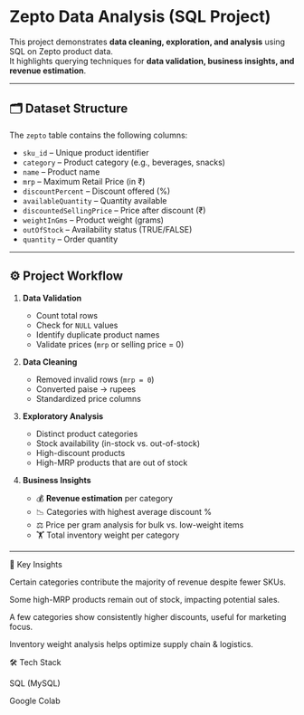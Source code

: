 # Zepto Data Analysis (SQL Project)

This project demonstrates **data cleaning, exploration, and analysis** using SQL on Zepto product data.  
It highlights querying techniques for **data validation, business insights, and revenue estimation**.

---

## 🗂 Dataset Structure
The `zepto` table contains the following columns:
- `sku_id` – Unique product identifier  
- `category` – Product category (e.g., beverages, snacks)  
- `name` – Product name  
- `mrp` – Maximum Retail Price (in ₹)  
- `discountPercent` – Discount offered (%)  
- `availableQuantity` – Quantity available  
- `discountedSellingPrice` – Price after discount (₹)  
- `weightInGms` – Product weight (grams)  
- `outOfStock` – Availability status (TRUE/FALSE)  
- `quantity` – Order quantity  

---

## ⚙️ Project Workflow
1. **Data Validation**
   - Count total rows  
   - Check for `NULL` values  
   - Identify duplicate product names  
   - Validate prices (`mrp` or selling price = 0)  

2. **Data Cleaning**
   - Removed invalid rows (`mrp = 0`)  
   - Converted paise → rupees  
   - Standardized price columns  

3. **Exploratory Analysis**
   - Distinct product categories  
   - Stock availability (in-stock vs. out-of-stock)  
   - High-discount products  
   - High-MRP products that are out of stock  

4. **Business Insights**
   - 💰 **Revenue estimation** per category  
   - 📉 Categories with highest average discount %  
   - ⚖️ Price per gram analysis for bulk vs. low-weight items  
   - 🏋️ Total inventory weight per category  

---
🚀 Key Insights

Certain categories contribute the majority of revenue despite fewer SKUs.

Some high-MRP products remain out of stock, impacting potential sales.

A few categories show consistently higher discounts, useful for marketing focus.

Inventory weight analysis helps optimize supply chain & logistics.

🛠 Tech Stack

SQL (MySQL)

Google Colab 

